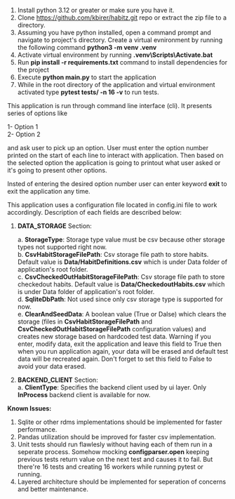 1. Install python 3.12 or greater or make sure you have it.<br>
2. Clone https://github.com/kbirer/habitz.git repo or extract the zip file to a directory.<br>
3. Assuming you have python installed, open a command prompt and navigate to project's directory. Create a virtual evnironment by running the following command **python3 -m venv .venv**<br>
4. Activate virtual environment by running **.venv\Scripts\Activate.bat**<br>
5. Run **pip install -r requirements.txt** command to install dependencies for the project<br>
6. Execute **python main.py** to start the application<br>
7. While in the root directory of the application and virtual environment activated type **pytest tests/ -n 16 -v** to run tests.<br>

This application is run through command line interface (cli). It presents series of options like<br>

1- Option 1<br>
2- Option 2<br>

and ask user to pick up an option. User must enter the option number printed on the start of each line to interact with application. Then based on the selected option the application is going to printout what user asked or it's going to present other options.<br>

Insted of entering the desired option number user can enter keyword **exit** to exit the application any time.<br>

This application uses a configuration file located in config.ini file to work accordingly. Description of each fields are described below:<br>

1. **DATA_STORAGE** Section:
   
    a. **StorageType**: Storage type value must be csv because other storage types not supported right now.<br>
    b. **CsvHabitStorageFilePath**: Csv storage file path to store habits. Default value is **Data/HabitDefinitions.csv** which is under Data folder of application's root folder.<br>
    c. **CsvCheckedOutHabitStorageFilePath**: Csv storage file path to store checkedout habits. Default value is **Data/CheckedoutHabits.csv** which is under Data folder of application's root folder.<br>
    d. **SqliteDbPath**: Not used since only csv storage type is supported for now.<br>
    e. **ClearAndSeedData**: A boolean value (True or Dalse) which clears the storage (files in **CsvHabitStorageFilePath** and **CsvCheckedOutHabitStorageFilePath** configuration values) and creates new storage based on hardcoded test data. Warning if you enter, modify data, exit the application and leave this field to True then when you run application again, your data will be erased and default test data will be recreated again. Don't forget to set this field to False to avoid your data erased.<br>
   
3. **BACKEND_CLIENT** Section:<br>
    a. **ClientType**: Specifies the backend client used by ui layer. Only **InProcess** backend client is available for now.<br>

**Known Issues:**<br>
1. Sqlite or other rdms implementations should be implemented for faster performance.<br>
2. Pandas utilization should be improved for faster csv implementation.<br>
3. Unit tests should run flawlesly without having each of them run in a seperate process. Somehow mocking **configparser.open** keeping previous tests return value on the next test and causes it to fail. But there're 16 tests and creating 16 workers while running pytest or running.<br>
4. Layered architecture should be implemented for seperation of concerns and better maintenance.<br>
